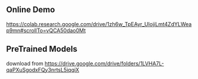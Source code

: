 

## Online Demo

https://colab.research.google.com/drive/1zh6w_TpEAyr_UIojiLmt4ZdYLWeap9mn#scrollTo=vQCA50dao0Mt

## PreTrained Models

download from https://drive.google.com/drive/folders/1LVHA7L-qaPXuSgodxFQy3nrtsL5iqqiX